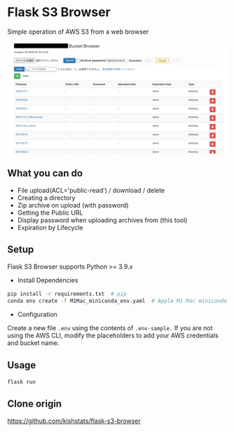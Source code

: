 # Flask S3 Browser

Simple operation of AWS S3 from a web browser

![top_image](images/top.png)

## What you can do

- File upload(ACL='public-read') / download / delete
- Creating a directory
- Zip archive on upload (with password)
- Getting the Public URL
- Display password when uploading archives from (this tool)
- Expiration by Lifecycle

## Setup

Flask S3 Browser supports Python >= 3.9.x

- Install Dependencies

```sh
pip install -r requirements.txt  # pip
conda env create -f M1Mac_miniconda_env.yaml  # Apple M1 Mac miniconda
```

- Configuration

Create a new file `.env` using the contents of `.env-sample.` If you are not using the AWS CLI, modify the placeholders to add your AWS credentials and bucket name.

## Usage

```sh
flask run
```

## Clone origin

<https://github.com/kishstats/flask-s3-browser>

